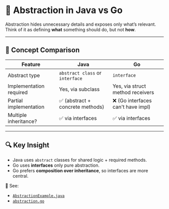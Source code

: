 # 🧊 Abstraction in Java vs Go

Abstraction hides unnecessary details and exposes only what’s relevant. Think of it as defining **what** something should do, but not **how**.

---

## 🧠 Concept Comparison

| Feature                 | Java                             | Go                                |
|-------------------------|----------------------------------|------------------------------------|
| Abstract type           | `abstract class` or `interface`  | `interface`                       |
| Implementation required | Yes, via subclass                | Yes, via struct method receivers  |
| Partial implementation  | ✅ (abstract + concrete methods) | ❌ (Go interfaces can't have impl) |
| Multiple inheritance?   | ✅ via interfaces                 | ✅ via interfaces                  |

---

## 🔍 Key Insight

- Java uses `abstract` classes for shared logic + required methods.
- Go uses **interfaces** only pure abstraction.
- Go prefers **composition over inheritance**, so interfaces are more central.

📂 See:
- [`AbstractionExample.java`](./AbstractionExample.java)
- [`abstraction.go`](./abstraction.go)

